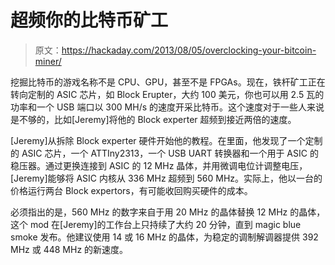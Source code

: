 # 超频你的比特币矿工

> 原文：<https://hackaday.com/2013/08/05/overclocking-your-bitcoin-miner/>

挖掘比特币的游戏名称不是 CPU、GPU，甚至不是 FPGAs。现在，铁杆矿工正在转向定制的 ASIC 芯片，如 Block Erupter，大约 100 美元，你也可以用 2.5 瓦的功率和一个 USB 端口以 300 MH/s 的速度开采比特币。这个速度对于一些人来说是不够的，比如[Jeremy]将他的 Block experter 超频到接近两倍的速度。

[Jeremy]从拆除 Block experter 硬件开始他的教程。在里面，他发现了一个定制的 ASIC 芯片，一个 ATTIny2313，一个 USB UART 转换器和一个用于 ASIC 的稳压器。通过更换连接到 ASIC 的 12 MHz 晶体，并用微调电位计调整电压，[Jeremy]能够将 ASIC 内核从 336 MHz 超频到 560 MHz。实际上，他以一台的价格运行两台 Block expertors，有可能收回购买硬件的成本。

必须指出的是，560 MHz 的数字来自于用 20 MHz 的晶体替换 12 MHz 的晶体，这个 mod 在[Jeremy]的工作台上只持续了大约 20 分钟，直到 magic blue smoke 发布。他建议使用 14 或 16 MHz 的晶体，为稳定的调制解调器提供 392 MHz 或 448 MHz 的新速度。
